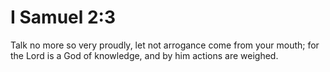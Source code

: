 # I Samuel 2:3

Talk no more so very proudly, let not arrogance come from your mouth; for the Lord is a God of knowledge, and by him actions are weighed.
